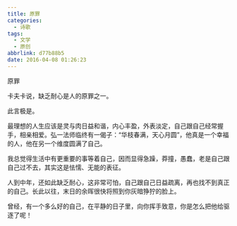```yaml
---
title: 原罪
categories:
  - 诗歌
tags:
  - 文学
  - 原创
abbrlink: d77b88b5
date: 2016-04-08 01:26:23
---
```


原罪

卡夫卡说，缺乏耐心是人的原罪之一。

此言极是。

最理想的人生应该是灵与肉日益和谐，内心丰盈，外表淡定，自己跟自己经常握手，相亲相爱。弘一法师临终有一偈子：“华枝春满，天心月圆”，他真是一个幸福的人，他在另一个维度圆满了自己。

我总觉得生活中有更重要的事等着自己，因而显得急躁，莽撞，愚蠢，老是自己跟自己过不去，其实这是怯懦、无能的表征。

人到中年，还如此缺乏耐心，这非常可怕，自己跟自己日益疏离，再也找不到真正的自己。长此以往，末日的余晖很快将照到你灰暗狰狞的脸上。

曾经，有一个多么好的自己，在平静的日子里，向你挥手致意，你是怎么把他给驱逐了呢！
